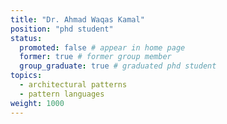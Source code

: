 ```yaml
---
title: "Dr. Ahmad Waqas Kamal"
position: "phd student"
status:
  promoted: false # appear in home page
  former: true # former group member
  group_graduate: true # graduated phd student
topics:
  - architectural patterns
  - pattern languages 
weight: 1000
---
```

